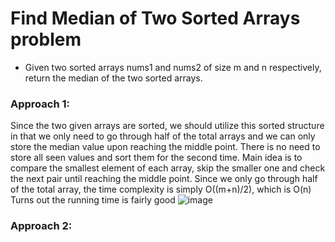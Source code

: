 # Find Median of Two Sorted Arrays problem
* Given two sorted arrays nums1 and nums2 of size m and n respectively, return the median of the two sorted arrays.


### Approach 1: 
Since the two given arrays are sorted, we should utilize this sorted structure in that we only need to go through half of the total arrays and we can only store the median value upon reaching the middle point. There is no need to store all seen values and sort them for the second time. Main idea is to compare the smallest element of each array, skip the smaller one and check the next pair until reaching the middle point. Since we only go through half of the total array, the time complexity is simply O((m+n)/2), which is O(n)\
Turns out the running time is fairly good
![image](https://user-images.githubusercontent.com/25105806/117776937-f1af5880-b1f0-11eb-8868-eef6363e7aae.png)


### Approach 2:
